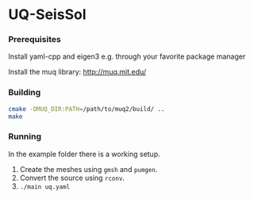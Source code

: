 # UQ-SeisSol

### Prerequisites
Install yaml-cpp and eigen3 e.g. through your favorite package manager

Install the muq library: http://muq.mit.edu/

### Building

```bash
cmake -DMUQ_DIR:PATH=/path/to/muq2/build/ ..
make
```

### Running

In the example folder there is a working setup.

1. Create the meshes using `gmsh` and `pumgen`.
2. Convert the source using `rconv`.
3. `./main uq.yaml`
